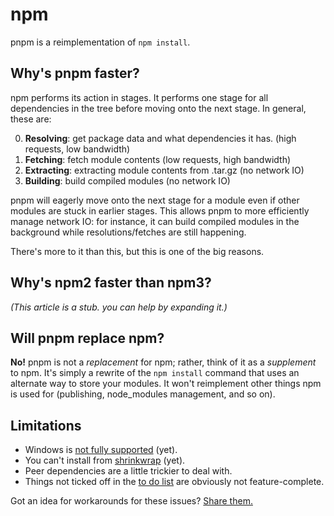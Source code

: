 # npm

pnpm is a reimplementation of `npm install`.

## Why's pnpm faster?

npm performs its action in stages. It performs one stage for all dependencies in the tree before moving onto the next stage. In general, these are:

0. __Resolving__: get package data and what dependencies it has. (high requests, low bandwidth)
0. __Fetching__: fetch module contents (low requests, high bandwidth)
0. __Extracting__: extracting module contents from .tar.gz (no network IO)
0. __Building__: build compiled modules (no network IO)

pnpm will eagerly move onto the next stage for a module even if other modules are stuck in earlier stages. This allows pnpm to more efficiently manage network IO: for instance, it can build compiled modules in the background while resolutions/fetches are still happening.

There's more to it than this, but this is one of the big reasons.

## Why's npm2 faster than npm3?

_(This article is a stub. you can help by expanding it.)_

## Will pnpm replace npm?

**No!** pnpm is not a _replacement_ for npm; rather, think of it as a _supplement_ to npm. It's simply a rewrite of the `npm install` command that uses an alternate way to store your modules. It won't reimplement other things npm is used for (publishing, node_modules management, and so on).

## Limitations

- Windows is [not fully supported](https://github.com/rstacruz/pnpm/issues/6) (yet).
- You can't install from [shrinkwrap][] (yet).
- Peer dependencies are a little trickier to deal with.
- Things not ticked off in the [to do list](roadmap.md) are obviously not feature-complete.

Got an idea for workarounds for these issues? [Share them.](https://github.com/rstacruz/pnpm/issues/new)

[shrinkwrap]: https://docs.npmjs.com/cli/shrinkwrap
[npm ls]: https://docs.npmjs.com/cli/ls
[npm prune]: https://docs.npmjs.com/cli/prune
[npm dedupe]: https://docs.npmjs.com/cli/dedupe

